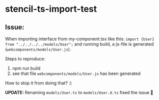 # stencil-ts-import-test

## Issue:
When importing interface from my-component.tsx like this: `import {User} from "../../../../models/User";` and running build, a js-file is generated (`webcomponents/models/User.js`).

Steps to reproduce:

1. npm run build
1. see that file `webcomponents/models/User.js` has been generated

How to stop it from doing that? :)

**UPDATE:**
Renaming `models/User.ts` to `models/User.d.ts` fixed the issue 🎉
